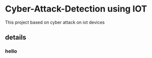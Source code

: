 # Cyber-Attack-Detection using IOT
This project based on cyber attack on iot devices
## details
### hello
